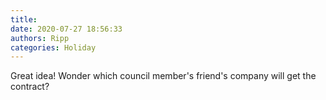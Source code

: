 ```yaml
---
title: 
date: 2020-07-27 18:56:33
authors: Ripp
categories: Holiday
---
```


 Great idea!  Wonder which council member's friend's company will get the contract?
